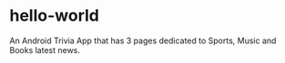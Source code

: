 # hello-world
An Android Trivia App that has 3 pages dedicated to Sports, Music and Books latest news.
